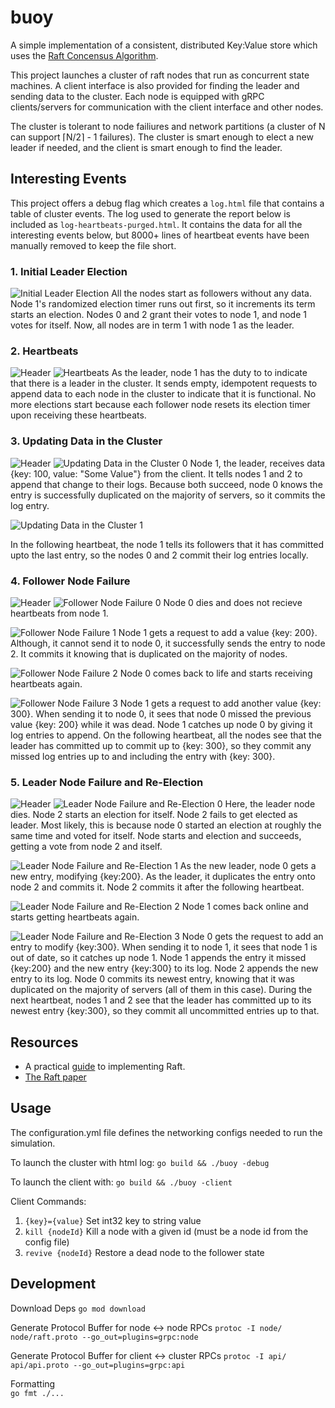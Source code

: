# buoy

A simple implementation of a consistent, distributed Key:Value store which uses the [Raft Concensus Algorithm](https://raft.github.io/raft.pdf).

This project launches a cluster of raft nodes that run as concurrent state machines.
A client interface is also provided for finding the leader and sending data to the cluster.
Each node is equipped with gRPC clients/servers for communication with the client interface and other nodes.

The cluster is tolerant to node failiures and network partitions (a cluster of N can support ⌈N/2⌉ - 1 failures).
The cluster is smart enough to elect a new leader if needed, and the client is smart enough to find the leader.  

## Interesting Events

This project offers a debug flag which creates a `log.html` file that contains a table of cluster events.
The log used to generate the report below is included as `log-heartbeats-purged.html`. It contains the data for
all the interesting events below, but 8000+ lines of heartbeat events have been manually removed to keep the file short.

### 1. Initial Leader Election 
![Initial Leader Election](assets/1html.png)
All the nodes start as followers without any data. 
Node 1's randomized election timer runs out first, so it increments its term starts an election. Nodes 0 and 2
grant their votes to node 1, and node 1 votes for itself.
Now, all nodes are in term 1 with node 1 as the leader. 

### 2. Heartbeats
![Header](assets/headerhtml.png)
![Heartbeats](assets/2html.png)
As the leader, node 1 has the duty to to indicate that there is a leader in the cluster. It sends empty, idempotent
requests to append data to each node in the cluster to indicate that it is functional. No more elections start because
each follower node resets its election timer upon receiving these heartbeats. 

### 3. Updating Data in the Cluster
![Header](assets/headerhtml.png)
![Updating Data in the Cluster 0](assets/3.0html.png)
Node 1, the leader, receives data {key: 100, value: "Some Value"} from the client.
It tells nodes 1 and 2 to append that change to their logs. Because both succeed, node 0 knows the entry is
successfully duplicated on the majority of servers, so it commits the log entry. 

![Updating Data in the Cluster 1](assets/3.1html.png)

In the following heartbeat, the node 1 tells its followers that it has committed upto the last entry, so the
nodes 0 and 2 commit their log entries locally. 

### 4. Follower Node Failure  
![Header](assets/headerhtml.png)
![Follower Node Failure 0](assets/4.0html.png)
Node 0 dies and does not recieve heartbeats from node 1. 

![Follower Node Failure 1](assets/4.1html.png)
Node 1 gets a request to add a value {key: 200}. Although, it cannot send it to node 0, it successfully
sends the entry to node 2. It commits it knowing that is
duplicated on the majority of nodes. 

![Follower Node Failure 2](assets/4.2html.png)
Node 0 comes back to life and starts receiving heartbeats again.

![Follower Node Failure 3](assets/4.3html.png)
Node 1 gets a request to add another value {key: 300}. When sending it to node 0, it sees that node 0
missed the previous value {key: 200} while it was dead. Node 1 catches up node 0 by giving it log entries
to append. On the following heartbeat, all the nodes see that the leader has committed up to commit up to {key: 300}, so they commit any missed log entries up to and including the entry with {key: 300}.

### 5. Leader Node Failure and Re-Election
![Header](assets/headerhtml.png)
![Leader Node Failure and Re-Election 0](assets/5.0html.png)
Here, the leader node dies. Node 2 starts an election for itself. Node 2 fails to get elected as leader.
Most likely, this is because node 0 started an election at roughly the same time and voted for itself.
Node starts and election and succeeds, getting a vote from node 2 and itself.

![Leader Node Failure and Re-Election 1](assets/5.1html.png)
As the new leader, node 0 gets a new entry, modifying {key:200}. As the leader, it duplicates the entry onto node 2 and
commits it. Node 2 commits it after the following heartbeat.

![Leader Node Failure and Re-Election 2](assets/5.2html.png)
Node 1 comes back online and starts getting heartbeats again.

![Leader Node Failure and Re-Election 3](assets/5.3html.png)
Node 0 gets the request to add an entry to modify {key:300}. When sending it to node 1, it sees that node 1 is out of
date, so it catches up node 1. Node 1 appends the entry it missed {key:200} and the new entry {key:300} to
its log. Node 2 appends the new entry to its log. Node 0 commits its newest entry, knowing that it was
duplicated on the majority of servers (all of them in this case). During the next heartbeat, nodes 1 and 2
see that the leader has committed up to its newest entry {key:300}, so they commit all uncommitted entries up to that. 


## Resources
- A practical [guide](https://eli.thegreenplace.net/2020/implementing-raft-part-0-introduction/) to implementing Raft.  
- [The Raft paper](https://raft.github.io/raft.pdf)

## Usage

The configuration.yml file defines the networking configs needed to run the simulation.

To launch the cluster with html log: 
`go build && ./buoy -debug`

To launch the client with: 
`go build && ./buoy -client`

Client Commands: 
1. `{key}={value}` Set int32 key to string value
2. `kill {nodeId}` Kill a node with a given id (must be a node id from the config file)
3. `revive {nodeId}` Restore a dead node to the follower state



## Development  
Download Deps
`go mod download`  

Generate Protocol Buffer for node <-> node RPCs
`protoc -I node/ node/raft.proto --go_out=plugins=grpc:node`

Generate Protocol Buffer for client <-> cluster RPCs
`protoc -I api/ api/api.proto --go_out=plugins=grpc:api`

Formatting  
`go fmt ./...`

